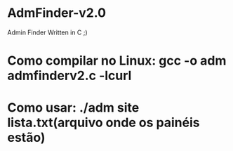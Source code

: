 # AdmFinder-v2.0
Admin Finder Written in C ;)
# Como compilar no Linux: gcc -o adm admfinderv2.c -lcurl
# Como usar: ./adm site lista.txt(arquivo onde os painéis estão)

